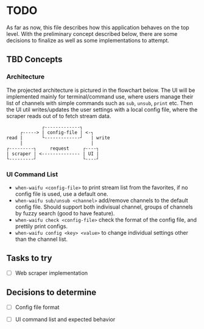 # TODO

As far as now, this file describes how this application behaves on the top level.
With the preliminary concept described below, there are some decisions to finalize as well as some implementations to attempt. 

## TBD Concepts

### Architecture
The projected architecture is pictured in the flowchart below.
The UI will be implemented mainly for terminal/command use, where users manage their list of channels with simple commands such as `sub`, `unsub`, `print` etc.
Then the UI util writes/updates the user settings with a local config file, where the scraper reads out of to fetch stream data.

```
             ┌-------------┐
     ┌-----> | config-file | <-┐
read |       └-------------┘   | write
     |                         |
┌---------┐     request     ┌----┐
| scraper | <-------------- | UI |
└---------┘                 └----┘
```

### UI Command List
- `when-waifu <config-file>` to print stream list from the favorites, if no config file is used, use a default one.
- `when-waifu sub/unsub <channel>` add/remove channels to the default config file.
Should support both indivisual channel, groups of channels by fuzzy search (good to have feature).
- `when-waifu check <config-file>` check the format of the config file, and prettily print configs.
- `when-waifu config <key> <value>` to change individual settings other than the channel list.

## Tasks to try
- [ ] Web scraper implementation

## Decisions to determine
- [ ] Config file format
- [ ] UI command list and expected behavior


